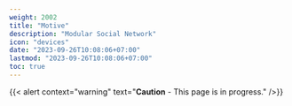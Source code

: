 ```yaml
---
weight: 2002
title: "Motive"
description: "Modular Social Network"
icon: "devices"
date: "2023-09-26T10:08:06+07:00"
lastmod: "2023-09-26T10:08:06+07:00"
toc: true
---
```


{{< alert context="warning" text="**Caution** - This page is in progress." />}}
